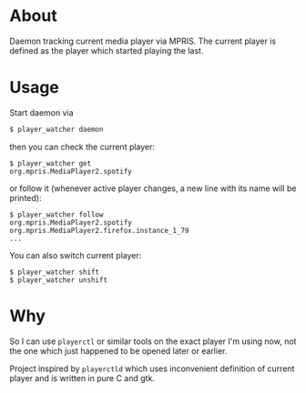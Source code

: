 # About

Daemon tracking current media player via MPRIS. The current player
is defined as the player which started playing the last.

# Usage

Start daemon via

```sh
$ player_watcher daemon
```

then you can check the current player:

```shell
$ player_watcher get
org.mpris.MediaPlayer2.spotify
```

or follow it (whenever active player changes, a new line with its name
will be printed):

```shell
$ player_watcher follow
org.mpris.MediaPlayer2.spotify
org.mpris.MediaPlayer2.firefox.instance_1_79
...
```

You can also switch current player:

```shell
$ player_watcher shift
$ player_watcher unshift
```

# Why

So I can use `playerctl` or similar tools on the exact player I'm using now,
not the one which just happened to be opened later or earlier.

Project inspired by `playerctld` which uses inconvenient definition of
current player and is written in pure C and gtk.